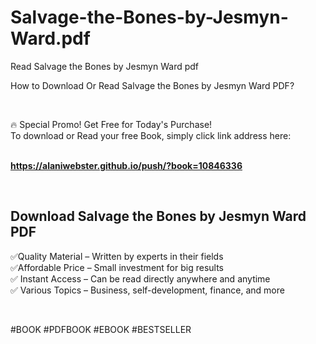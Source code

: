 # Salvage-the-Bones-by-Jesmyn-Ward.pdf
Read Salvage the Bones by Jesmyn Ward pdf
<p>How to Download Or Read Salvage the Bones by Jesmyn Ward PDF?</p>
<p>&nbsp;</p>
<p>&#128293;  Special Promo! Get Free for Today's Purchase!<br />To download or Read your free Book, simply click link address here:&nbsp;<br />&nbsp;</p>
<p><a href="https://alaniwebster.github.io/push/?book=10846336"><strong>https://alaniwebster.github.io/push/?book=10846336</strong></a></p>
<p>&nbsp;</p>
<h2>Download Salvage the Bones by Jesmyn Ward PDF</h2>
<p>&#x2705;Quality Material &ndash; Written by experts in their fields<br />&#x2705;Affordable Price &ndash; Small investment for big results<br />&#x2705; Instant Access &ndash; Can be read directly anywhere and anytime<br />&#x2705; Various Topics &ndash; Business, self-development, finance, and more</p>
<p>&nbsp;</p>
<p>#BOOK #PDFBOOK #EBOOK #BESTSELLER</p>
